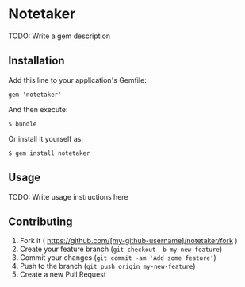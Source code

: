 # Notetaker

TODO: Write a gem description

## Installation

Add this line to your application's Gemfile:

    gem 'notetaker'

And then execute:

    $ bundle

Or install it yourself as:

    $ gem install notetaker

## Usage

TODO: Write usage instructions here

## Contributing

1. Fork it ( https://github.com/[my-github-username]/notetaker/fork )
2. Create your feature branch (`git checkout -b my-new-feature`)
3. Commit your changes (`git commit -am 'Add some feature'`)
4. Push to the branch (`git push origin my-new-feature`)
5. Create a new Pull Request
